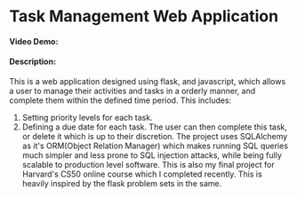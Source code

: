 # Task Management Web Application
#### Video Demo:  <URL HERE>
#### Description:
This is a web application designed using flask, and javascript, which allows a user to manage their activities and tasks in a orderly manner, and complete them within the defined time period.
This includes:
  1. Setting priority levels for each task.
  2. Defining a due date for each task.
The user can then complete this task, or delete it which is up to their discretion. The project uses SQLAlchemy as it's ORM(Object Relation Manager) which makes running SQL queries much simpler and less prone to SQL injection attacks, while being fully scalable to production level software.
This is also my final project for Harvard's CS50 online course which I completed recently. This is heavily inspired by the flask problem sets in the same.
